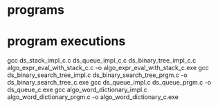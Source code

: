 # programs

# program executions

gcc ds_stack_impl_c.c ds_queue_impl_c.c ds_binary_tree_impl_c.c algo_expr_eval_with_stack_c.c -o algo_expr_eval_with_stack_c.exe
gcc ds_binary_search_tree_impl.c ds_binary_search_tree_prgm.c -o ds_binary_search_tree_c.exe
gcc ds_queue_impl.c ds_queue_prgm.c -o ds_queue_c.exe
gcc algo_word_dictionary_impl.c algo_word_dictionary_prgm.c -o algo_word_dictionary_c.exe

